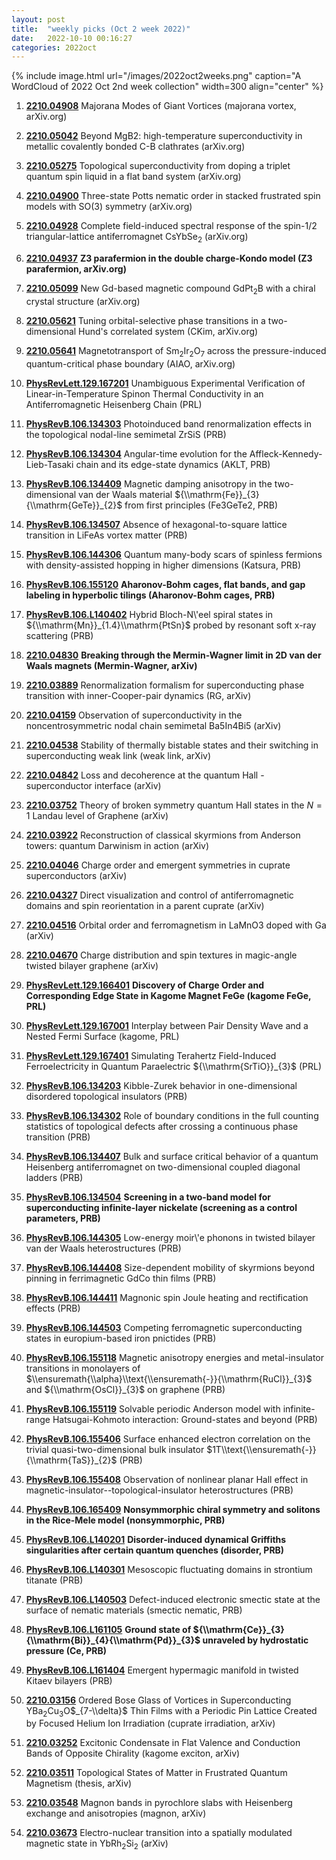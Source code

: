 ```yaml
---
layout: post
title:  "weekly picks (Oct 2 week 2022)"
date:   2022-10-10 00:16:27
categories: 2022oct
---
```


{% include image.html url="/images/2022oct2weeks.png" caption="A WordCloud of 2022 Oct 2nd week collection" width=300 align="center" %}


1. **[2210.04908](http://arxiv.org/abs/2210.04908)** Majorana Modes of Giant Vortices (majorana vortex, arXiv.org)

1. **[2210.05042](http://arxiv.org/abs/2210.05042)** Beyond MgB2: high-temperature superconductivity in metallic covalently bonded C-B clathrates (arXiv.org)

1. **[2210.05275](http://arxiv.org/abs/2210.05275)** Topological superconductivity from doping a triplet quantum spin liquid in a flat band system (arXiv.org)

1. **[2210.04900](http://arxiv.org/abs/2210.04900)** Three-state Potts nematic order in stacked frustrated spin models with SO(3) symmetry (arXiv.org)

1. **[2210.04928](http://arxiv.org/abs/2210.04928)** Complete field-induced spectral response of the spin-1/2 triangular-lattice antiferromagnet CsYbSe$_2$ (arXiv.org)

1. **[2210.04937](http://arxiv.org/abs/2210.04937)** **Z3 parafermion in the double charge-Kondo model (Z3 parafermion, arXiv.org)**

1. **[2210.05099](http://arxiv.org/abs/2210.05099)** New Gd-based magnetic compound GdPt$_2$B with a chiral crystal structure (arXiv.org)

1. **[2210.05621](http://arxiv.org/abs/2210.05621)** Tuning orbital-selective phase transitions in a two-dimensional Hund's correlated system (CKim, arXiv.org)

1. **[2210.05641](http://arxiv.org/abs/2210.05641)** Magnetotransport of Sm$_2$Ir$_2$O$_7$ across the pressure-induced quantum-critical phase boundary (AIAO, arXiv.org)

1. **[PhysRevLett.129.167201](https://link.aps.org/doi/10.1103/PhysRevLett.129.167201)** Unambiguous Experimental Verification of Linear-in-Temperature Spinon Thermal Conductivity in an Antiferromagnetic Heisenberg Chain (PRL)

1. **[PhysRevB.106.134303](https://link.aps.org/doi/10.1103/PhysRevB.106.134303)** Photoinduced band renormalization effects in the topological nodal-line semimetal ZrSiS (PRB)

1. **[PhysRevB.106.134304](https://link.aps.org/doi/10.1103/PhysRevB.106.134304)** Angular-time evolution for the Affleck-Kennedy-Lieb-Tasaki chain and its edge-state dynamics (AKLT, PRB)

1. **[PhysRevB.106.134409](https://link.aps.org/doi/10.1103/PhysRevB.106.134409)** Magnetic damping anisotropy in the two-dimensional van der Waals material ${\\mathrm{Fe}}_{3}{\\mathrm{GeTe}}_{2}$ from first principles (Fe3GeTe2, PRB)

1. **[PhysRevB.106.134507](https://link.aps.org/doi/10.1103/PhysRevB.106.134507)** Absence of hexagonal-to-square lattice transition in LiFeAs vortex matter (PRB)

1. **[PhysRevB.106.144306](https://link.aps.org/doi/10.1103/PhysRevB.106.144306)** Quantum many-body scars of spinless fermions with density-assisted hopping in higher dimensions (Katsura, PRB)

1. **[PhysRevB.106.155120](https://link.aps.org/doi/10.1103/PhysRevB.106.155120)** **Aharonov-Bohm cages, flat bands, and gap labeling in hyperbolic tilings (Aharonov-Bohm cages, PRB)**

1. **[PhysRevB.106.L140402](https://link.aps.org/doi/10.1103/PhysRevB.106.L140402)** Hybrid Bloch-N\\'eel spiral states in ${\\mathrm{Mn}}_{1.4}\\mathrm{PtSn}$ probed by resonant soft x-ray scattering (PRB)



1. **[2210.04830](http://arxiv.org/abs/2210.04830)** **Breaking through the Mermin-Wagner limit in 2D van der Waals magnets (Mermin-Wagner, arXiv)**


1. **[2210.03889](http://arxiv.org/abs/2210.03889)** Renormalization formalism for superconducting phase transition with inner-Cooper-pair dynamics (RG, arXiv)

1. **[2210.04159](http://arxiv.org/abs/2210.04159)** Observation of superconductivity in the noncentrosymmetric nodal chain semimetal Ba5In4Bi5 (arXiv)

1. **[2210.04538](http://arxiv.org/abs/2210.04538)** Stability of thermally bistable states and their switching in superconducting weak link (weak link, arXiv)

1. **[2210.04842](http://arxiv.org/abs/2210.04842)** Loss and decoherence at the quantum Hall - superconductor interface (arXiv)




1. **[2210.03752](http://arxiv.org/abs/2210.03752)** Theory of broken symmetry quantum Hall states in the $N=1$ Landau level of Graphene (arXiv)

1. **[2210.03922](http://arxiv.org/abs/2210.03922)** Reconstruction of classical skyrmions from Anderson towers: quantum Darwinism in action (arXiv)

1. **[2210.04046](http://arxiv.org/abs/2210.04046)** Charge order and emergent symmetries in cuprate superconductors (arXiv)

1. **[2210.04327](http://arxiv.org/abs/2210.04327)** Direct visualization and control of antiferromagnetic domains and spin reorientation in a parent cuprate (arXiv)

1. **[2210.04516](http://arxiv.org/abs/2210.04516)** Orbital order and ferromagnetism in LaMnO3 doped with Ga (arXiv)

1. **[2210.04670](http://arxiv.org/abs/2210.04670)** Charge distribution and spin textures in magic-angle twisted bilayer graphene (arXiv)



1. **[PhysRevLett.129.166401](https://link.aps.org/doi/10.1103/PhysRevLett.129.166401)** **Discovery of Charge Order and Corresponding Edge State in Kagome Magnet FeGe (kagome FeGe, PRL)**

1. **[PhysRevLett.129.167001](https://link.aps.org/doi/10.1103/PhysRevLett.129.167001)** Interplay between Pair Density Wave and a Nested Fermi Surface (kagome, PRL)

1. **[PhysRevLett.129.167401](https://link.aps.org/doi/10.1103/PhysRevLett.129.167401)** Simulating Terahertz Field-Induced Ferroelectricity in Quantum Paraelectric ${\\mathrm{SrTiO}}_{3}$ (PRL)

1. **[PhysRevB.106.134203](https://link.aps.org/doi/10.1103/PhysRevB.106.134203)** Kibble-Zurek behavior in one-dimensional disordered topological insulators (PRB)

1. **[PhysRevB.106.134302](https://link.aps.org/doi/10.1103/PhysRevB.106.134302)** Role of boundary conditions in the full counting statistics of topological defects after crossing a continuous phase transition (PRB)

1. **[PhysRevB.106.134407](https://link.aps.org/doi/10.1103/PhysRevB.106.134407)** Bulk and surface critical behavior of a quantum Heisenberg antiferromagnet on two-dimensional coupled diagonal ladders (PRB)

1. **[PhysRevB.106.134504](https://link.aps.org/doi/10.1103/PhysRevB.106.134504)** **Screening in a two-band model for superconducting infinite-layer nickelate (screening as a control parameters, PRB)**

1. **[PhysRevB.106.144305](https://link.aps.org/doi/10.1103/PhysRevB.106.144305)** Low-energy moir\\'e phonons in twisted bilayer van der Waals heterostructures (PRB)

1. **[PhysRevB.106.144408](https://link.aps.org/doi/10.1103/PhysRevB.106.144408)** Size-dependent mobility of skyrmions beyond pinning in ferrimagnetic GdCo thin films (PRB)

1. **[PhysRevB.106.144411](https://link.aps.org/doi/10.1103/PhysRevB.106.144411)** Magnonic spin Joule heating and rectification effects (PRB)

1. **[PhysRevB.106.144503](https://link.aps.org/doi/10.1103/PhysRevB.106.144503)** Competing ferromagnetic superconducting states in europium-based iron pnictides (PRB)

1. **[PhysRevB.106.155118](https://link.aps.org/doi/10.1103/PhysRevB.106.155118)** Magnetic anisotropy energies and metal-insulator transitions in monolayers of $\\ensuremath{\\alpha}\\text{\\ensuremath{-}}{\\mathrm{RuCl}}_{3}$ and ${\\mathrm{OsCl}}_{3}$ on graphene (PRB)

1. **[PhysRevB.106.155119](https://link.aps.org/doi/10.1103/PhysRevB.106.155119)** Solvable periodic Anderson model with infinite-range Hatsugai-Kohmoto interaction: Ground-states and beyond (PRB)

1. **[PhysRevB.106.155406](https://link.aps.org/doi/10.1103/PhysRevB.106.155406)** Surface enhanced electron correlation on the trivial quasi-two-dimensional bulk insulator $1T\\text{\\ensuremath{-}}{\\mathrm{TaS}}_{2}$ (PRB)

1. **[PhysRevB.106.155408](https://link.aps.org/doi/10.1103/PhysRevB.106.155408)** Observation of nonlinear planar Hall effect in magnetic-insulator--topological-insulator heterostructures (PRB)

1. **[PhysRevB.106.165409](https://link.aps.org/doi/10.1103/PhysRevB.106.165409)** **Nonsymmorphic chiral symmetry and solitons in the Rice-Mele model (nonsymmorphic, PRB)**

1. **[PhysRevB.106.L140201](https://link.aps.org/doi/10.1103/PhysRevB.106.L140201)** **Disorder-induced dynamical Griffiths singularities after certain quantum quenches (disorder, PRB)**

1. **[PhysRevB.106.L140301](https://link.aps.org/doi/10.1103/PhysRevB.106.L140301)** Mesoscopic fluctuating domains in strontium titanate (PRB)

1. **[PhysRevB.106.L140503](https://link.aps.org/doi/10.1103/PhysRevB.106.L140503)** Defect-induced electronic smectic state at the surface of nematic materials (smectic nematic, PRB)

1. **[PhysRevB.106.L161105](https://link.aps.org/doi/10.1103/PhysRevB.106.L161105)** **Ground state of ${\\mathrm{Ce}}_{3}{\\mathrm{Bi}}_{4}{\\mathrm{Pd}}_{3}$ unraveled by hydrostatic pressure (Ce, PRB)**

1. **[PhysRevB.106.L161404](https://link.aps.org/doi/10.1103/PhysRevB.106.L161404)** Emergent hypermagic manifold in twisted Kitaev bilayers (PRB)




1. **[2210.03156](http://arxiv.org/abs/2210.03156)** Ordered Bose Glass of Vortices in Superconducting YBa$_{2}$Cu$_{3}$O$_{7-\\delta}$ Thin Films with a Periodic Pin Lattice Created by Focused Helium Ion Irradiation (cuprate irradiation, arXiv)

1. **[2210.03252](http://arxiv.org/abs/2210.03252)** Excitonic Condensate in Flat Valence and Conduction Bands of Opposite Chirality (kagome exciton, arXiv)

1. **[2210.03511](http://arxiv.org/abs/2210.03511)** Topological States of Matter in Frustrated Quantum Magnetism (thesis, arXiv)

1. **[2210.03548](http://arxiv.org/abs/2210.03548)** Magnon bands in pyrochlore slabs with Heisenberg exchange and anisotropies (magnon, arXiv)

1. **[2210.03673](http://arxiv.org/abs/2210.03673)** Electro-nuclear transition into a spatially modulated magnetic state in YbRh$_2$Si$_2$ (arXiv)
